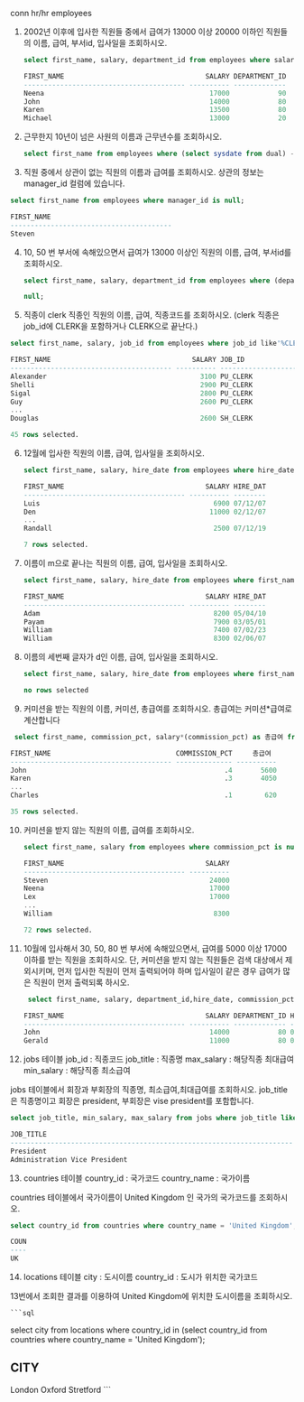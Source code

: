 conn hr/hr
employees


1. 2002년 이후에 입사한 직원들 중에서 급여가 13000 이상 20000 이하인 직원들의 이름, 급여, 부서id, 입사일을 조회하시오.

   ```sql
   select first_name, salary, department_id from employees where salary >= 13000 and salary <= 20000 and hire_date > '02/01/01';
   
   FIRST_NAME                                   SALARY DEPARTMENT_ID
   ---------------------------------------- ---------- -------------
   Neena                                         17000            90
   John                                          14000            80
   Karen                                         13500            80
   Michael                                       13000            20
   ```

   


2. 근무한지 10년이 넘은 사원의 이름과 근무년수를 조회하시오.

   ```sql
   select first_name from employees where (select sysdate from dual) - hire_date >= 10/01/01;
   ```

   

3. 직원 중에서 상관이 없는 직원의 이름과 급여를 조회하시오.
  상관의 정보는 manager_id 컬럼에 있습니다.

  ```sql
  select first_name from employees where manager_id is null;
  
  FIRST_NAME
  ----------------------------------------
  Steven
  ```

  

4. 10, 50 번 부서에 속해있으면서 급여가 13000 이상인 직원의 이름, 급여, 부서id를 조회하시오.

   ```sql
   select first_name, salary, department_id from employees where (department_id = 10 or department_id = 50) and salary>= 13000;
   
   null;
   ```

   

5. 직종이 clerk 직종인 직원의 이름, 급여, 직종코드를 조회하시오.
  (clerk 직종은 job_id에 CLERK을 포함하거나
  CLERK으로 끝난다.)

  ```sql
  select first_name, salary, job_id from employees where job_id like'%CLERK%';
  
  FIRST_NAME                                   SALARY JOB_ID
  ---------------------------------------- ---------- --------------------
  Alexander                                      3100 PU_CLERK
  Shelli                                         2900 PU_CLERK
  Sigal                                          2800 PU_CLERK
  Guy                                            2600 PU_CLERK
  ...
  Douglas                                        2600 SH_CLERK
  
  45 rows selected.
  ```

  

6. 12월에 입사한 직원의 이름, 급여, 입사일을 조회하시오.

   ```sql
   select first_name, salary, hire_date from employees where hire_date like '___12%';
   
   FIRST_NAME                                   SALARY HIRE_DAT
   ---------------------------------------- ---------- --------
   Luis                                           6900 07/12/07
   Den                                           11000 02/12/07
   ...
   Randall                                        2500 07/12/19
   
   7 rows selected.
   ```

   

7. 이름이 m으로 끝나는 직원의 이름, 급여, 입사일을 조회하시오.

   ```sql
   select first_name, salary, hire_date from employees where first_name like '%m';
   
   FIRST_NAME                                   SALARY HIRE_DAT
   ---------------------------------------- ---------- --------
   Adam                                           8200 05/04/10
   Payam                                          7900 03/05/01
   William                                        7400 07/02/23
   William                                        8300 02/06/07
   ```

   

8. 이름의 세번째 글자가 d인 이름, 급여, 입사일을 조회하시오.

   ```sql
   select first_name, salary, hire_date from employees where first_name like '__d%';
   
   no rows selected
   ```

   

9. 커미션을 받는 직원의 이름, 커미션, 총급여를 조회하시오.
  총급여는 커미션*급여로 계산합니다

  ```sql
   select first_name, commission_pct, salary*(commission_pct) as 총급여 from employees where commission_pct is not null;
  
  FIRST_NAME                               COMMISSION_PCT     총급여
  ---------------------------------------- -------------- ----------
  John                                                 .4       5600
  Karen                                                .3       4050
  ...
  Charles                                              .1        620
  
  35 rows selected.
  ```

  



10. 커미션을 받지 않는 직원의 이름, 급여를 조회하시오.

    ```sql
    select first_name, salary from employees where commission_pct is null;
    
    FIRST_NAME                                   SALARY
    ---------------------------------------- ----------
    Steven                                        24000
    Neena                                         17000
    Lex                                           17000
    ...
    William                                        8300
    
    72 rows selected.
    
    ```

    

11. 10월에 입사해서 30, 50, 80 번 부서에 속해있으면서, 
    급여를 5000 이상 17000 이하를 받는 직원을 조회하시오. 
    단, 커미션을 받지 않는 직원들은 검색 대상에서 제외시키며, 먼저 입사한 직원이 
    먼저 출력되어야 하며 입사일이 같은 경우 급여가 많은 직원이 먼저 출력되록 하시오.

    ```sql
     select first_name, salary, department_id,hire_date, commission_pct from employees where hire_date like '___10%' and salary >= 5000 and salary <=17000 and commission_pct is not null order by hire_date;
    
    FIRST_NAME                                   SALARY DEPARTMENT_ID HIRE_DAT COMMISSION_PCT
    ---------------------------------------- ---------- ------------- -------- --------------
    John                                          14000            80 04/10/01             .4
    Gerald                                        11000            80 07/10/15             .3
    ```

    

12. jobs 테이블
job_id : 직종코드
job_title : 직종명
max_salary : 해당직종 최대급여
min_salary : 해당직종 최소급여

jobs 테이블에서 회장과 부회장의 직종명, 최소급여,최대급여를 조회하시오.
 job_title은 직종명이고 회장은 president, 부회장은 vise president를 포함합니다.

```sql
select job_title, min_salary, max_salary from jobs where job_title like '%President%' or job_title like '%Vice President%';

JOB_TITLE                                                              MIN_SALARY MAX_SALARY
---------------------------------------------------------------------- ---------- ----------
President                                                                   20080      40000
Administration Vice President                                               15000      30000
```




13. countries 테이블
country_id : 국가코드
country_name : 국가이름

countries 테이블에서 국가이름이 United Kingdom 인 국가의
국가코드를 조회하시오.

```sql
select country_id from countries where country_name = 'United Kingdom';

COUN
----
UK
```



14. locations 테이블
city : 도시이름
country_id : 도시가 위치한 국가코드

13번에서 조회한 결과를 이용하여 United Kingdom에 위치한
도시이름을 조회하시오.

    ```sql
select city from locations where country_id in (select country_id from countries where country_name = 'United Kingdom');

CITY
------------------------------------------------------------
London
Oxford
Stretford
    ```



